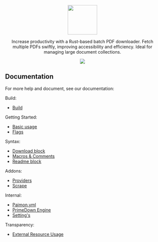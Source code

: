 <div align='center'>
    <img src='https://i.imgur.com/Gc3LvcM.png' height='96'>
</div>

<p></p>

<div align='center'>Increase productivity with a Rust-based batch PDF downloader. Fetch multiple PDFs swiftly, improving accessibility and efficiency. Ideal for managing large document collections.</div>

<p align='center'>
	<a href='https://github.com/kremilly/Paimon/actions/workflows/rust.yml'><img src='https://github.com/kremilly/Paimon/actions/workflows/rust.yml/badge.svg'/></a>
</p>

## Documentation

For more help and document, see our documentation:

Build:

* [Build](https://github.com/Ravenlib/Paimon/wiki/Build)

Getting Started:

* [Basic usage](https://github.com/Ravenlib/Paimon/wiki/Basic-usage)
* [Flags](https://github.com/Ravenlib/Paimon/wiki/Flags)

Syntax:

* [Download block](https://github.com/Ravenlib/Paimon/wiki/Download-block)
* [Macros &amp; Comments](https://github.com/Ravenlib/Paimon/wiki/Macros-&-Comments)
* [Readme block](https://github.com/Ravenlib/Paimon/wiki/Readme-block)

Addons:

* [Providers](https://github.com/Ravenlib/Paimon/wiki/Providers)
* [Scrape](https://github.com/Ravenlib/Paimon/wiki/Scrape)

Internal:

* [Paimon.yml](https://github.com/Ravenlib/Paimon/wiki/Paimon.yml)
* [PrimeDown Engine](https://github.com/Ravenlib/Paimon/wiki/PrimeDown-Engine)
* [Setting&#39;s](https://github.com/Ravenlib/Paimon/wiki/Settings)

Transparency:

* [External Resource Usage](https://github.com/Ravenlib/Paimon/wiki/External-Resource-Usage)
